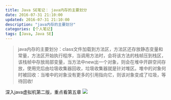 ```yaml
---
title: Java SE笔记： java内存的主要划分
date: 2016-07-31 21:10:00
updated: 2016-07-31 21:10:00
description: "java内存的主要划分"
categories: [个人笔记]
tags: [Java, Java SE]
---
```


> java内存的主要划分：class文件加载到方法区，方法区还存放静态变量和常量，方法区开始执行程序，当调用方法时，会将该方法的栈帧压到栈区，该栈帧中存放局部变量，当方法中new出一个对象，则会在堆中开辟空间存放，使用完后由垃圾收集器回收，垃圾收集器就是针对堆区。堆中的对象何时被回收：当堆中的对象没有更多的引用指向它，则该对象变成了垃圾，等待回收!

深入java虚拟机第二版，重点看第五章
![](/images/javase_12.jpg)